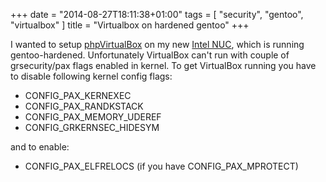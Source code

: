 +++
date = "2014-08-27T18:11:38+01:00"
tags = [ "security", "gentoo", "virtualbox" ]
title = "Virtualbox on hardened gentoo"
+++

I wanted to setup [phpVirtualBox][phpvirtualbox] on my new [Intel NUC][intel_nuc], which is running gentoo-hardened. Unfortunately VirtualBox can't run with couple of grsecurity/pax flags enabled in kernel. To get VirtualBox running you have to disable following kernel config flags:

- CONFIG_PAX_KERNEXEC
- CONFIG_PAX_RANDKSTACK
- CONFIG_PAX_MEMORY_UDEREF
- CONFIG_GRKERNSEC_HIDESYM

and to enable:

- CONFIG_PAX_ELFRELOCS (if you have CONFIG_PAX_MPROTECT)

[intel_nuc]: http://www.intel.com/content/www/us/en/nuc/overview.html
[phpvirtualbox]: http://sourceforge.net/projects/phpvirtualbox/
